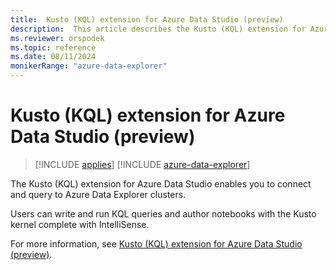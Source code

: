 ```yaml
---
title:  Kusto (KQL) extension for Azure Data Studio (preview)
description:  This article describes the Kusto (KQL) extension for Azure Data Studio (preview)
ms.reviewer: orspodek
ms.topic: reference
ms.date: 08/11/2024
monikerRange: "azure-data-explorer"
---
```

# Kusto (KQL) extension for Azure Data Studio (preview)

> [!INCLUDE [applies](../includes/applies-to-version/applies.md)] [!INCLUDE [azure-data-explorer](../includes/applies-to-version/azure-data-explorer.md)]

The Kusto (KQL) extension for Azure Data Studio enables you to connect and query to Azure Data Explorer clusters.

Users can write and run KQL queries and author notebooks with the Kusto kernel complete with IntelliSense.

For more information, see [Kusto (KQL) extension for Azure Data Studio (preview)](/azure-data-studio/extensions/kusto-extension).